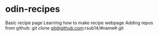 # odin-recipes
Basic recipe page
Learning how to make recipe webpage
Adding repos from github: git clone git@github.com:rsub14/#name#.git